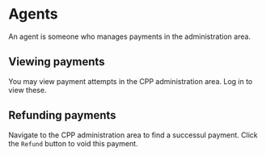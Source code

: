 # Agents

An agent is someone who manages payments in the administration area.

## Viewing payments

You may view payment attempts in the CPP administration area. Log in to view these.

## Refunding payments

Navigate to the CPP administration area to find a successul payment. Click the `Refund` button to void this payment.

